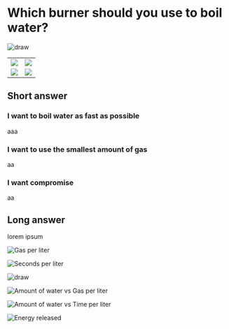 # Which burner should you use to boil water?

![draw](https://docs.google.com/drawings/d/e/2PACX-1vRrAeSNSOOgqoVNPtu6gFxlaxi20uyuMefJTzbduhtEjb6dSTRuoSf5VbM8ObgLkUCh_bqj4VFERnZJ/pub?w=1922&h=1905)

<table>
	<tr><td><img src="https://docs.google.com/spreadsheets/d/e/2PACX-1vS9r4tnxn11Ffil5_L6DfbFyeJwRuwnYBL1qEqAnGNMykouAWTzTiJiILhG_rQ6QUhI6qZK-rWSQzbj/pubchart?oid=1394901261&format=image"></td>
		<td><img src="https://docs.google.com/spreadsheets/d/e/2PACX-1vS9r4tnxn11Ffil5_L6DfbFyeJwRuwnYBL1qEqAnGNMykouAWTzTiJiILhG_rQ6QUhI6qZK-rWSQzbj/pubchart?oid=1861752186&format=image"></td></tr>
	<tr><td><img src="https://docs.google.com/spreadsheets/d/e/2PACX-1vS9r4tnxn11Ffil5_L6DfbFyeJwRuwnYBL1qEqAnGNMykouAWTzTiJiILhG_rQ6QUhI6qZK-rWSQzbj/pubchart?oid=1952198201&format=image"></td><td><img src="https://docs.google.com/spreadsheets/d/e/2PACX-1vS9r4tnxn11Ffil5_L6DfbFyeJwRuwnYBL1qEqAnGNMykouAWTzTiJiILhG_rQ6QUhI6qZK-rWSQzbj/pubchart?oid=1318145869&format=image"></td></tr>
</table>

## Short answer

### I want to boil water as fast as possible
aaa

### I want to use the smallest amount of gas
aa

### I want compromise
aa

## Long answer

lorem ipsum

![Gas per liter](https://docs.google.com/spreadsheets/d/e/2PACX-1vS9r4tnxn11Ffil5_L6DfbFyeJwRuwnYBL1qEqAnGNMykouAWTzTiJiILhG_rQ6QUhI6qZK-rWSQzbj/pubchart?oid=670496881&format=image)

![Seconds per liter](https://docs.google.com/spreadsheets/d/e/2PACX-1vS9r4tnxn11Ffil5_L6DfbFyeJwRuwnYBL1qEqAnGNMykouAWTzTiJiILhG_rQ6QUhI6qZK-rWSQzbj/pubchart?oid=14977859&format=image)

![draw](https://docs.google.com/drawings/d/e/2PACX-1vRrAeSNSOOgqoVNPtu6gFxlaxi20uyuMefJTzbduhtEjb6dSTRuoSf5VbM8ObgLkUCh_bqj4VFERnZJ/pub?w=1922&h=1905)

![Amount of water vs Gas per liter](https://docs.google.com/spreadsheets/d/e/2PACX-1vS9r4tnxn11Ffil5_L6DfbFyeJwRuwnYBL1qEqAnGNMykouAWTzTiJiILhG_rQ6QUhI6qZK-rWSQzbj/pubchart?oid=770051952&format=image)

![Amount of water vs Time per liter](https://docs.google.com/spreadsheets/d/e/2PACX-1vS9r4tnxn11Ffil5_L6DfbFyeJwRuwnYBL1qEqAnGNMykouAWTzTiJiILhG_rQ6QUhI6qZK-rWSQzbj/pubchart?oid=1003353420&format=image)

![Energy released](https://docs.google.com/spreadsheets/d/e/2PACX-1vS9r4tnxn11Ffil5_L6DfbFyeJwRuwnYBL1qEqAnGNMykouAWTzTiJiILhG_rQ6QUhI6qZK-rWSQzbj/pubchart?oid=1609645570&format=image)